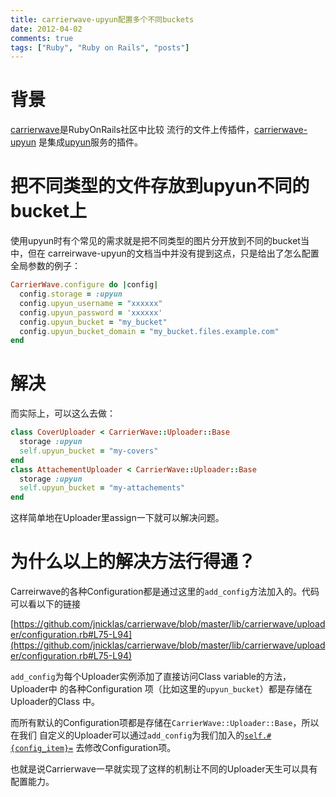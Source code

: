```yaml
---
title: carrierwave-upyun配置多个不同buckets
date: 2012-04-02
comments: true
tags: ["Ruby", "Ruby on Rails", "posts"]
---
```


# 背景

[carrierwave](https://github.com/jnicklas/carrierwave/)是RubyOnRails社区中比较
流行的文件上传插件，[carrierwave-upyun](https://github.com/nowa/carrierwave-upyun)
是集成[upyun](https://github.com/nowa/carrierwave-upyun)服务的插件。

# 把不同类型的文件存放到upyun不同的bucket上

使用upyun时有个常见的需求就是把不同类型的图片分开放到不同的bucket当中，但在
carreirwave-upyun的文档当中并没有提到这点，只是给出了怎么配置全局参数的例子：

```ruby
CarrierWave.configure do |config|
  config.storage = :upyun
  config.upyun_username = "xxxxxx"
  config.upyun_password = 'xxxxxx'
  config.upyun_bucket = "my_bucket"
  config.upyun_bucket_domain = "my_bucket.files.example.com"
end
```

# 解决

而实际上，可以这么去做：

```ruby
class CoverUploader < CarrierWave::Uploader::Base
  storage :upyun
  self.upyun_bucket = "my-covers"
end
class AttachementUploader < CarrierWave::Uploader::Base
  storage :upyun
  self.upyun_bucket = "my-attachements"
end
```

这样简单地在Uploader里assign一下就可以解决问题。

# 为什么以上的解决方法行得通？

Carreirwave的各种Configuration都是通过这里的`add_config`方法加入的。代码可以看以下的链接

[https://github.com/jnicklas/carrierwave/blob/master/lib/carrierwave/uploader/configuration.rb#L75-L94](https://github.com/jnicklas/carrierwave/blob/master/lib/carrierwave/uploader/configuration.rb#L75-L94)

`add_config`为每个Uploader实例添加了直接访问Class variable的方法，Uploader中
的各种Configuration 项（比如这里的`upyun_bucket`）都是存储在Uploader的Class
中。

而所有默认的Configuration项都是存储在`CarrierWave::Uploader::Base`，所以在我们
自定义的Uploader可以通过`add_config`为我们加入的[`self.#{config_item}=`](https://github.com/jnicklas/carrierwave/blob/master/lib/carrierwave/uploader/configuration.rb#L98-L92)
去修改Configuration项。

也就是说Carrierwave一早就实现了这样的机制让不同的Uploader天生可以具有配置能力。
